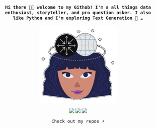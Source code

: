 <h4 align="center"><samp> Hi there 👋🏼 welcome to my Github! I'm a all things data enthusiast, storyteller, and pro question asker. I also like Python and I'm exploring Text Generation 🐍 ☁️ </samp></h4> 

<p align="center"> <img width="250" src="Media_221108_231740.gif"> </p> 
<p align="center"> <a href= "https://dev.to/ari_hacks"><img src="https://img.icons8.com/windows/32/000000/dev.png"/></a> <a href= "https://twitter.com/ari_hacks"><img src="https://img.icons8.com/material-outlined/32/000000/twitter.png"/></a> <a href= "https://ko-fi.com/ari_hacks"><img src="https://img.icons8.com/pastel-glyph/32/000000/like--v1.png"/></a> </p> 

<p align="center"><samp> Check out my repos ⬇️ </samp> </p>


